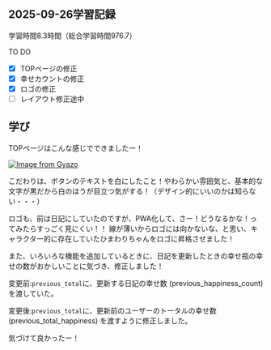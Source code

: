 ## 2025-09-26学習記録
学習時間8.3時間（総合学習時間976.7）

TO DO
- [x] TOPページの修正
- [x] 幸せカウントの修正
- [x] ロゴの修正
- [ ] レイアウト修正途中

## 学び
TOPページはこんな感じでできましたー！

[![Image from Gyazo](https://i.gyazo.com/80242b7bcd431390a6c64a0511e0f187.gif)](https://gyazo.com/80242b7bcd431390a6c64a0511e0f187)

こだわりは、ボタンのテキストを白にしたこと！やわらかい雰囲気と、基本的な文字が黒だから白のほうが目立つ気がする！（デザイン的にいいのかは知らない・・・）

ロゴも、前は日記にしていたのですが、PWA化して、さー！どうなるかな！ってみたらすっごく見にくい！！
線が薄いからロゴには向かないな、と思い、キャラクター的に存在していたひまわりちゃんをロゴに昇格させました！

また、いろいろな機能を追加しているときに、日記を更新したときの幸せ瓶の幸せの数がおかしいことに気づき、修正しました！

変更前:`previous_total`に、更新する日記の幸せ数 (previous_happiness_count) を渡していた。

変更後:`previous_total`に、更新前のユーザーのトータルの幸せ数 (previous_total_happiness) を渡すように修正しました。

気づけて良かったー！